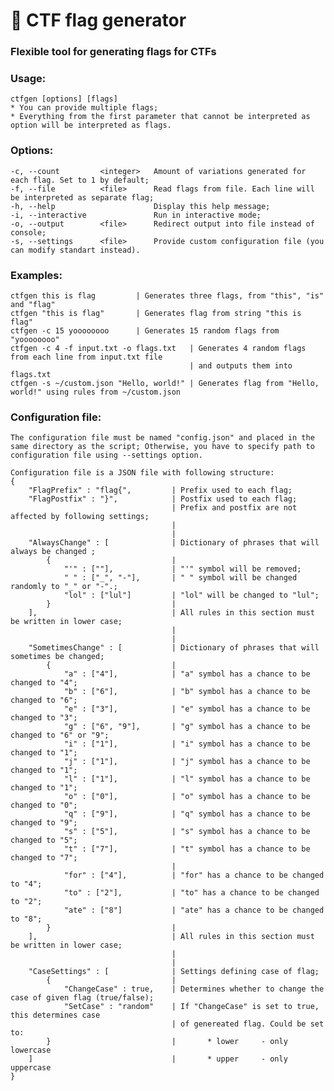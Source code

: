 # :triangular_flag_on_post: CTF flag generator

### Flexible tool for generating flags for CTFs
### Usage: 
    ctfgen [options] [flags]
    * You can provide multiple flags;
    * Everything from the first parameter that cannot be interpreted as option will be interpreted as flags.

### Options:
    -c, --count         <integer>   Amount of variations generated for each flag. Set to 1 by default;
    -f, --file          <file>      Read flags from file. Each line will be interpreted as separate flag;
    -h, --help                      Display this help message;
    -i, --interactive               Run in interactive mode;
    -o, --output        <file>      Redirect output into file instead of console;
    -s, --settings      <file>      Provide custom configuration file (you can modify standart instead).

### Examples:
    ctfgen this is flag         | Generates three flags, from "this", "is" and "flag"
    ctfgen "this is flag"       | Generates flag from string "this is flag"
    ctfgen -c 15 yoooooooo      | Generates 15 random flags from "yoooooooo"
    ctfgen -c 4 -f input.txt -o flags.txt   | Generates 4 random flags from each line from input.txt file 
                                            | and outputs them into flags.txt
    ctfgen -s ~/custom.json "Hello, world!" | Generates flag from "Hello, world!" using rules from ~/custom.json

### Configuration file:
    The configuration file must be named "config.json" and placed in the same directory as the script; Otherwise, you have to specify path to configuration file using --settings option.

    Configuration file is a JSON file with following structure:
    {
        "FlagPrefix" : "flag{",         | Prefix used to each flag;
        "FlagPostfix" : "}",            | Postfix used to each flag;
                                        | Prefix and postfix are not affected by following settings;
                                        |
                                        |
        "AlwaysChange" : [              | Dictionary of phrases that will always be changed ;
            {                           |
                "'" : [""],             | "'" symbol will be removed;
                " " : ["_", "-"],       | " " symbol will be changed randomly to "_" or "-".;
                "lol" : ["lul"]         | "lol" will be changed to "lul";
            }                           |
        ],                              | All rules in this section must be written in lower case;
                                        |
                                        |
        "SometimesChange" : [           | Dictionary of phrases that will sometimes be changed;
            {                           |
                "a" : ["4"],            | "a" symbol has a chance to be changed to "4";
                "b" : ["6"],            | "b" symbol has a chance to be changed to "6";
                "e" : ["3"],            | "e" symbol has a chance to be changed to "3";
                "g" : ["6", "9"],       | "g" symbol has a chance to be changed to "6" or "9";
                "i" : ["1"],            | "i" symbol has a chance to be changed to "1";
                "j" : ["1"],            | "j" symbol has a chance to be changed to "1";
                "l" : ["1"],            | "l" symbol has a chance to be changed to "1";
                "o" : ["0"],            | "o" symbol has a chance to be changed to "0";
                "q" : ["9"],            | "q" symbol has a chance to be changed to "9";
                "s" : ["5"],            | "s" symbol has a chance to be changed to "5";
                "t" : ["7"],            | "t" symbol has a chance to be changed to "7";
                                        |
                "for" : ["4"],          | "for" has a chance to be changed to "4";
                "to" : ["2"],           | "to" has a chance to be changed to "2";
                "ate" : ["8"]           | "ate" has a chance to be changed to "8";
            }                           |
        ],                              | All rules in this section must be written in lower case;
                                        |
                                        |
        "CaseSettings" : [              | Settings defining case of flag;
            {                           | 
                "ChangeCase" : true,    | Determines whether to change the case of given flag (true/false);
                "SetCase" : "random"    | If "ChangeCase" is set to true, this determines case
                                        | of genereated flag. Could be set to:
            }                           |       * lower     - only lowercase
        ]                               |       * upper     - only uppercase
    }
